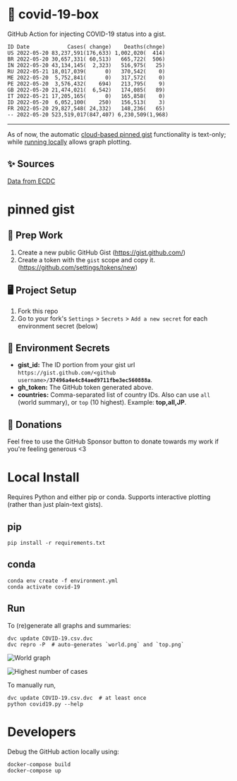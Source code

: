 # 🏥 covid-19-box

GitHub Action for injecting COVID-19 status into a gist.

```
ID Date            Cases( change)    Deaths(chnge)
US 2022-05-20 83,237,591(176,633) 1,002,020(  414)
BR 2022-05-20 30,657,331( 60,513)   665,722(  506)
IN 2022-05-20 43,134,145(  2,323)   516,975(   25)
RU 2022-05-21 18,017,039(      0)   370,542(    0)
ME 2022-05-20  5,752,841(      0)   317,572(    0)
PE 2022-05-20  3,576,432(    694)   213,795(    9)
GB 2022-05-20 21,474,021(  6,542)   174,085(   89)
IT 2022-05-21 17,205,165(      0)   165,858(    0)
ID 2022-05-20  6,052,100(    250)   156,513(    3)
FR 2022-05-20 29,827,548( 24,332)   148,236(   65)
-- 2022-05-20 523,519,017(847,407) 6,230,509(1,968)
```

---

As of now, the automatic [cloud-based pinned gist](#pinned-gist) functionality is text-only;
while [running locally](#local-install) allows graph plotting.

## ✨ Sources

[Data from ECDC](https://www.ecdc.europa.eu/en/publications-data/download-todays-data-geographic-distribution-covid-19-cases-worldwide)

# pinned gist

## 🎒 Prep Work
1. Create a new public GitHub Gist (https://gist.github.com/)
1. Create a token with the `gist` scope and copy it. (https://github.com/settings/tokens/new)

## 🖥 Project Setup
1. Fork this repo
1. Go to your fork's `Settings` > `Secrets` > `Add a new secret` for each environment secret (below)

## 🤫 Environment Secrets
- **gist_id:** The ID portion from your gist url `https://gist.github.com/<github username>/`**`37496a4e4c84aed9711fbe3ec560888a`**.
- **gh_token:** The GitHub token generated above.
- **countries:** Comma-separated list of country IDs. Also can use `all` (world summary), or `top` (10 highest). Example: **top,all,JP**.

## 💸 Donations

Feel free to use the GitHub Sponsor button to donate towards my work if you're feeling generous <3

# Local Install

Requires Python and either pip or conda. Supports interactive plotting (rather than just plain-text gists).

## pip

```
pip install -r requirements.txt
```

## conda

```
conda env create -f environment.yml
conda activate covid-19
```

## Run

To (re)generate all graphs and summaries:

```
dvc update COVID-19.csv.dvc
dvc repro -P  # auto-generates `world.png` and `top.png`
```

![World graph](world.png)

![Highest number of cases](top.png)

To manually run,

```
dvc update COVID-19.csv.dvc  # at least once
python covid19.py --help
```

# Developers

Debug the GitHub action locally using:

```
docker-compose build
docker-compose up
```
